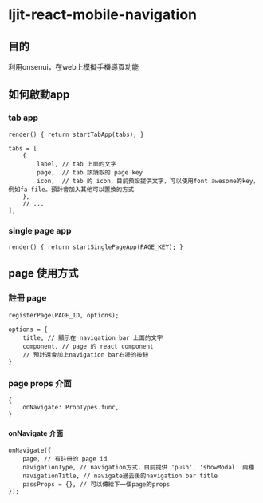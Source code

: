 # ljit-react-mobile-navigation

## 目的

利用onsenui，在web上模擬手機導頁功能

## 如何啟動app

### tab app
	render() { return startTabApp(tabs); }
	
	tabs = [
		{
			label, // tab 上面的文字
			page,  // tab 該讀取的 page key
			icon,  // tab 的 icon，目前預設提供文字，可以使用font awesome的key，例如fa-file。預計會加入其他可以置換的方式
		},
		// ...
	];

### single page app
	render() { return startSinglePageApp(PAGE_KEY); }

## page 使用方式

### 註冊 page
	registerPage(PAGE_ID, options);

	options = {
		title, // 顯示在 navigation bar 上面的文字
		component, // page 的 react component
		// 預計還會加上navigation bar右邊的按鈕
	}

### page props 介面
	{
		onNavigate: PropTypes.func,
	}

#### onNavigate 介面
	onNavigate({
		page, // 有註冊的 page id
		navigationType, // navigation方式，目前提供 'push', 'showModal' 兩種
		navigationTitle, // navigate過去後的navigation bar title
		passProps = {}, // 可以傳給下一個page的props
	});
